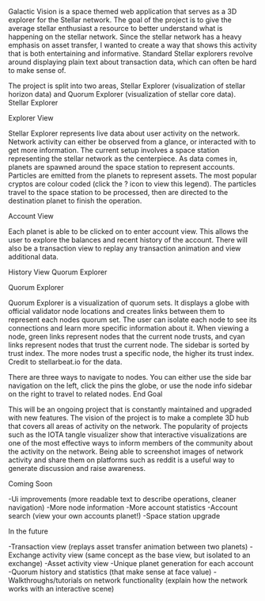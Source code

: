 Galactic Vision is a space themed web application that serves as a 3D explorer for the Stellar network. The goal of the project is to give the average stellar enthusiast a resource to better understand what is happening on the stellar network. Since the stellar network has a heavy emphasis on asset transfer, I wanted to create a way that shows this activity that is both entertaining and informative. Standard Stellar explorers revolve around displaying plain text about transaction data, which can often be hard to make sense of.

The project is split into two areas, Stellar Explorer (visualization of stellar horizon data) and Quorum Explorer (visualization of stellar core data).
Stellar Explorer

Explorer View

Stellar Explorer represents live data about user activity on the network. Network activity can either be observed from a glance, or interacted with to get more information. The current setup involves a space station representing the stellar network as the centerpiece. As data comes in, planets are spawned around the space station to represent accounts. Particles are emitted from the planets to represent assets. The most popular cryptos are colour coded (click the ? icon to view this legend). The particles travel to the space station to be processed, then are directed to the destination planet to finish the operation.

Account View

Each planet is able to be clicked on to enter account view. This allows the user to explore the balances and recent history of the account. There will also be a transaction view to replay any transaction animation and view additional data.

History View
Quorum Explorer

Quorum Explorer

Quorum Explorer is a visualization of quorum sets. It displays a globe with official validator node locations and creates links between them to represent each nodes quorum set. The user can isolate each node to see its connections and learn more specific information about it. When viewing a node, green links represent nodes that the current node trusts, and cyan links represent nodes that trust the current node. The sidebar is sorted by trust index. The more nodes trust a specific node, the higher its trust index. Credit to stellarbeat.io for the data.

There are three ways to navigate to nodes. You can either use the side bar navigation on the left, click the pins the globe, or use the node info sidebar on the right to travel to related nodes.
End Goal

This will be an ongoing project that is constantly maintained and upgraded with new features. The vision of the project is to make a complete 3D hub that covers all areas of activity on the network. The popularity of projects such as the IOTA tangle visualizer show that interactive visualizations are one of the most effective ways to inform members of the community about the activity on the network. Being able to screenshot images of network activity and share them on platforms such as reddit is a useful way to generate discussion and raise awareness.

Coming Soon

-Ui improvements (more readable text to describe operations, cleaner navigation)
-More node information
-More account statistics
-Account search (view your own accounts planet!)
-Space station upgrade

In the future

-Transaction view (replays asset transfer animation between two planets)
-Exchange activity view (same concept as the base view, but isolated to an exchange)
-Asset activity view
-Unique planet generation for each account
-Quorum history and statistics (that make sense at face value)
-Walkthroughs/tutorials on network functionality (explain how the network works with an interactive scene)
